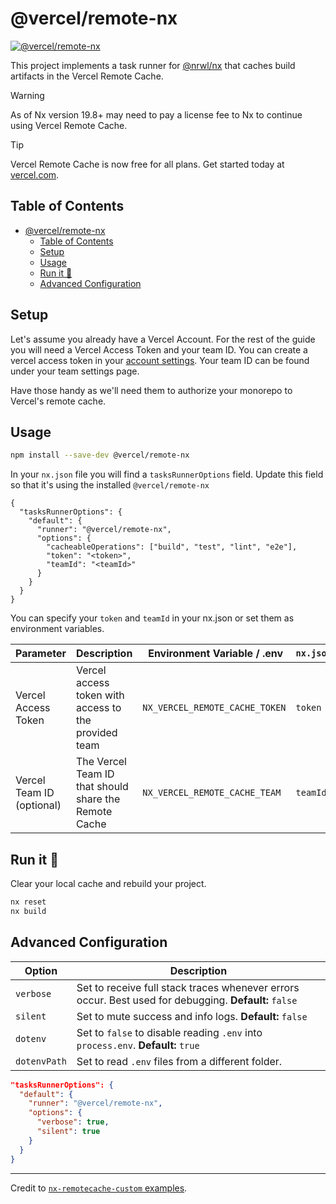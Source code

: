 # @vercel/remote-nx

[![@vercel/remote-nx](https://img.shields.io/npm/v/@vercel/remote-nx)](https://npmjs.org/@vercel/remote-nx)

This project implements a task runner for [@nrwl/nx](https://nx.dev) that caches build artifacts in the Vercel Remote Cache.

> [!WARNING]  
> As of Nx version 19.8+ may need to pay a license fee to Nx to continue using Vercel Remote Cache.

> [!TIP]
> Vercel Remote Cache is now free for all plans. Get started today at [vercel.com](https://vercel.com/signup?/signup?utm_source=remote-cache-sdk&utm_campaign=free_remote_cache).

## Table of Contents
<!-- START doctoc generated TOC please keep comment here to allow auto update -->
<!-- DON'T EDIT THIS SECTION, INSTEAD RE-RUN doctoc TO UPDATE -->

- [@vercel/remote-nx](#vercelremote-nx)
  - [Table of Contents](#table-of-contents)
  - [Setup](#setup)
  - [Usage](#usage)
  - [Run it 🚀](#run-it-)
  - [Advanced Configuration](#advanced-configuration)

<!-- END doctoc generated TOC please keep comment here to allow auto update -->

## Setup

Let's assume you already have a Vercel Account. For the rest of the guide you will need a Vercel Access Token and your team ID. You can create a vercel access token in your [account settings](https://vercel.com/account/tokens). Your team ID can be found under your team settings page.

Have those handy as we'll need them to authorize your monorepo to Vercel's remote cache.

## Usage

```sh
npm install --save-dev @vercel/remote-nx
```

In your `nx.json` file you will find a `tasksRunnerOptions` field. Update this field so that it's using the installed `@vercel/remote-nx`

```jsonc filename=nx.json
{
  "tasksRunnerOptions": {
    "default": {
      "runner": "@vercel/remote-nx",
      "options": {
        "cacheableOperations": ["build", "test", "lint", "e2e"],
        "token": "<token>",
        "teamId": "<teamId>"
      }
    }
  }
}
```

You can specify your `token` and `teamId` in your nx.json or set them as environment variables.

| Parameter                 | Description                                           |  Environment Variable / .env   | `nx.json` |
| ------------------------- | ----------------------------------------------------- | ------------------------------ | --------- |
| Vercel Access Token       | Vercel access token with access to the provided team  | `NX_VERCEL_REMOTE_CACHE_TOKEN` | `token`   |
| Vercel Team ID (optional) | The Vercel Team ID that should share the Remote Cache | `NX_VERCEL_REMOTE_CACHE_TEAM`  | `teamId`  |

## Run it 🚀

Clear your local cache and rebuild your project.

```sh
nx reset
nx build
```

## Advanced Configuration

| Option       | Description                                                                                           |
| ------------ | ----------------------------------------------------------------------------------------------------- |
| `verbose`    | Set to receive full stack traces whenever errors occur. Best used for debugging. **Default:** `false` |
| `silent`     | Set to mute success and info logs. **Default:** `false`                                               |
| `dotenv`     | Set to `false` to disable reading `.env` into `process.env`. **Default:** `true`                      |
| `dotenvPath` | Set to read `.env` files from a different folder.                                                     |

```json
"tasksRunnerOptions": {
  "default": {
    "runner": "@vercel/remote-nx",
    "options": {
      "verbose": true,
      "silent": true
    }
  }
}
```

---

Credit to [`nx-remotecache-custom` examples](https://www.npmjs.com/package/nx-remotecache-custom).

